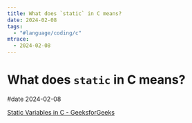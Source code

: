 ```yaml
---
title: What does `static` in C means?
date: 2024-02-08
tags:
  - "#language/coding/c"
mtrace:
  - 2024-02-08
---
```


# What does `static` in C means?

#date 2024-02-08

[Static Variables in C - GeeksforGeeks](https://www.geeksforgeeks.org/static-variables-in-c/)